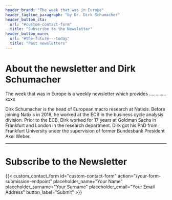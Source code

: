 ```yaml
---
header_brand: "The week that was in Europe"
header_tagline_paragraph: "by Dr. Dirk Schumacher"
header_button_cta:
  url: "#custom-contact-form"
  title: "Subscribe to the Newsletter"
header_button_more:
  url: "#the-future---today"
  title: "Past newsletters"
---
```


# About the newsletter and Dirk Schumacher

The week that was in Europe is a weekly newsletter which provides ............. xxxx

Dirk Schumacher is the head of European macro research at Natixis. Before joining Natixis in 2018, he worked at the ECB in the business cycle analysis division. Prior to the ECB, Dirk worked for 17 years at Goldman Sachs in Frankfurt and London in the research department. Dirk got his PhD from Frankfurt University under the supervision of former Bundesbank President Axel Weber.


---
# Subscribe to the Newsletter

{{< custom_contact_form id="custom-contact-form" action="/your-form-submission-endpoint" placeholder_name="Your Name" placeholder_surname="Your Surname" placeholder_email="Your Email Address" button_label="Submit" >}}




